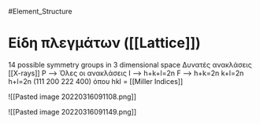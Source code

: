 #Element_Structure 
# Είδη πλεγμάτων ([[Lattice]])
14 possible symmetry groups in 3 dimensional space
Δυνατές ανακλάσεις [[X-rays]]
P --> Όλες οι ανακλάσεις
I --> h+k+l=2n
F --> h+k=2n  k+l=2n  h+l=2n (111 200 222 400)
όπου hkl = [[Miller Indices]]

![[Pasted image 20220316091108.png]]

![[Pasted image 20220316091149.png]]


